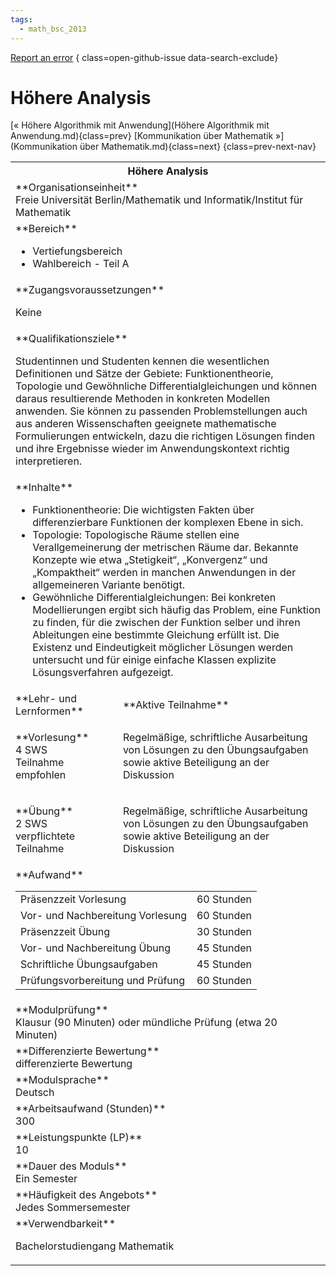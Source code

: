 ```yaml
---
tags:
  - math_bsc_2013
---
```

[Report an error](https://github.com/SGSSGene/FUB-SUP/issues/new?title=Error%20in%20%22H%C3%B6here%20Analysis%22&body=There%20seems%20to%20be%20an%20error%20in%20module%20%22H%C3%B6here%20Analysis%22%2E%0A%0A%3CDescribe%20here%20a%20slightly%20more%20detailed%20description%20of%20what%20is%20wrong%3E&labels=bug)
{ class=open-github-issue data-search-exclude}

# Höhere Analysis

[« Höhere Algorithmik mit Anwendung](Höhere Algorithmik mit Anwendung.md){class=prev}
[Kommunikation über Mathematik »](Kommunikation über Mathematik.md){class=next}
{class=prev-next-nav}

<table markdown id="moduledesc">
<tr markdown class="moduledesc_head"><th colspan="2">Höhere Analysis </th></tr>
<tr markdown><td colspan="2">**Organisationseinheit**   <br>Freie Universität Berlin/Mathematik und Informatik/Institut für Mathematik</td></tr>

<tr markdown><td colspan="2">**Bereich**<br>


- Vertiefungsbereich
- Wahlbereich - Teil A

</td></tr>

<tr markdown><td colspan="2">**Zugangsvoraussetzungen** <br>

Keine


</td></tr>
<tr markdown><td colspan="2">**Qualifikationsziele**    <br>

Studentinnen und Studenten kennen die wesentlichen Definitionen und Sätze
der Gebiete: Funktionentheorie, Topologie und Gewöhnliche
Differentialgleichungen und können daraus resultierende Methoden in
konkreten Modellen anwenden. Sie können zu passenden Problemstellungen auch
aus anderen Wissenschaften geeignete mathematische Formulierungen
entwickeln, dazu die richtigen Lösungen finden und ihre Ergebnisse wieder im
Anwendungskontext richtig interpretieren.


</td></tr>
<tr markdown><td colspan="2">**Inhalte**                <br>


- Funktionentheorie: Die wichtigsten Fakten über differenzierbare Funktionen
  der komplexen Ebene in sich.
- Topologie: Topologische Räume stellen eine Verallgemeinerung der
  metrischen Räume dar. Bekannte Konzepte wie etwa „Stetigkeit“,
  „Konvergenz“ und „Kompaktheit“ werden in manchen Anwendungen in der
  allgemeineren Variante benötigt.
- Gewöhnliche Differentialgleichungen: Bei konkreten Modellierungen ergibt
  sich häufig das Problem, eine Funktion zu finden, für die zwischen der
  Funktion selber und ihren Ableitungen eine bestimmte Gleichung erfüllt
  ist. Die Existenz und Eindeutigkeit möglicher Lösungen werden untersucht
  und für einige einfache Klassen explizite Lösungsverfahren aufgezeigt.


</td></tr>

<tr markdown><td>**Lehr- und Lernformen**</td><td>**Aktive Teilnahme**</td></tr>
<tr markdown><td> **Vorlesung** <br>4 SWS <br> Teilnahme empfohlen</td><td>

Regelmäßige, schriftliche Ausarbeitung von Lösungen zu den Übungsaufgaben sowie aktive Beteiligung an der Diskussion
</td></tr>
<tr markdown><td> **Übung** <br>2 SWS <br> verpflichtete Teilnahme</td><td>

Regelmäßige, schriftliche Ausarbeitung von Lösungen zu den Übungsaufgaben sowie aktive Beteiligung an der Diskussion
</td></tr>
<tr markdown><td colspan="2">**Aufwand**                <br>
<table class="aufwand_table">
<tr><td>Präsenzzeit Vorlesung</td><td>60 Stunden</td></tr>
<tr><td>Vor- und Nachbereitung Vorlesung</td><td>60 Stunden</td></tr>
<tr><td>Präsenzzeit Übung</td><td>30 Stunden</td></tr>
<tr><td>Vor- und Nachbereitung Übung</td><td>45 Stunden</td></tr>
<tr><td>Schriftliche Übungsaufgaben</td><td>45 Stunden</td></tr>
<tr><td>Prüfungsvorbereitung und Prüfung</td><td>60 Stunden</td></tr>
</table>

</td></tr>
<tr markdown><td colspan="2">**Modulprüfung**             <br>Klausur (90 Minuten) oder mündliche Prüfung (etwa 20 Minuten)


</td></tr>
<tr markdown><td colspan="2">**Differenzierte Bewertung** <br>differenzierte Bewertung

</td></tr>
<tr markdown><td colspan="2">**Modulsprache**             <br>Deutsch</td></tr>
<tr markdown><td colspan="2">**Arbeitsaufwand (Stunden)** <br>300</td></tr>
<tr markdown><td colspan="2">**Leistungspunkte (LP)**     <br>10</td></tr>
<tr markdown><td colspan="2">**Dauer des Moduls**         <br>Ein Semester</td></tr>
<tr markdown><td colspan="2">**Häufigkeit des Angebots**  <br>Jedes Sommersemester</td></tr>
<tr markdown><td colspan="2">**Verwendbarkeit**           <br>

Bachelorstudiengang Mathematik


</td></tr>


</table>
